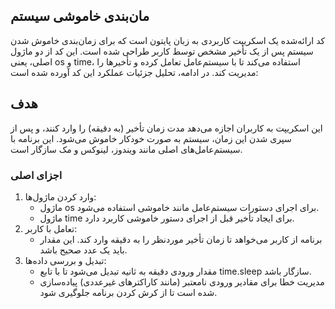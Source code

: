 ## مان‌بندی خاموشی سیستم
کد ارائه‌شده یک اسکریپت کاربردی به زبان پایتون است که برای زمان‌بندی خاموش شدن سیستم پس از یک تأخیر مشخص توسط کاربر طراحی شده است. این کد از دو ماژول اصلی، یعنی os و time، استفاده می‌کند تا با سیستم‌عامل تعامل کرده و تأخیرها را مدیریت کند. در ادامه، تحلیل جزئیات عملکرد این کد آورده شده است:
## هدف
این اسکریپت به کاربران اجازه می‌دهد مدت زمان تأخیر (به دقیقه) را وارد کنند، و پس از سپری شدن این زمان، سیستم به صورت خودکار خاموش می‌شود. این برنامه با سیستم‌عامل‌های اصلی مانند ویندوز، لینوکس و مک سازگار است.

### اجزای اصلی
1. وارد کردن ماژول‌ها:
   - ماژول os برای اجرای دستورات سیستم‌عامل مانند خاموشی استفاده می‌شود.
   - ماژول time برای ایجاد تأخیر قبل از اجرای دستور خاموشی کاربرد دارد.
2. تعامل با کاربر:
   - برنامه از کاربر می‌خواهد تا زمان تأخیر موردنظر را به دقیقه وارد کند. این مقدار باید یک عدد صحیح باشد.
3. تبدیل و بررسی داده‌ها:
   - مقدار ورودی دقیقه به ثانیه تبدیل می‌شود تا با تابع time.sleep سازگار باشد.
   - مدیریت خطا برای مقادیر ورودی نامعتبر (مانند کاراکترهای غیرعددی) پیاده‌سازی شده است تا از کرش کردن برنامه جلوگیری شود.
